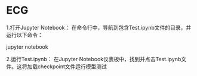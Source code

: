 # ECG
1.打开Jupyter Notebook：
在命令行中，导航到包含Test.ipynb文件的目录，并运行以下命令：

jupyter notebook


2.运行Test.ipynb：
在Jupyter Notebook仪表板中，找到并点击Test.ipynb文件。这将加载checkpoint文件运行模型测试
